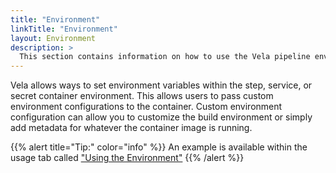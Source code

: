 ```yaml
---
title: "Environment"
linkTitle: "Environment"
layout: Environment
description: >
  This section contains information on how to use the Vela pipeline environment.
---
```


Vela allows ways to set environment variables within the step, service, or secret container environment. This allows users to pass custom environment configurations to the container. Custom environment configuration can allow you to customize the build environment or simply add metadata for whatever the container image is running.

{{% alert title="Tip:" color="info" %}}
An example is available within the usage tab called ["Using the Environment"](/docs/usage/environment/)
{{% /alert %}}
